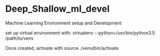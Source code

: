 # Deep_Shallow_ml_devel
Machine Learning Environment setup and Development

set up virtual environment with:
virtualenv --python=/usr/bin/python3.5 /path/to/venv

Once created, activate with
source ./venv/bin/activate 
